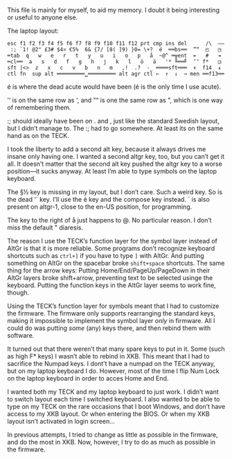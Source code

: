 This file is mainly for myself, to aid my memory. I doubt it being interesting
or useful to anyone else.

The laptop layout:

    esc f1 f2 f3 f4 f5 f6 f7 f8 f9 f10 f11 f12 prt cmp ins del      /\  –—
     :; `1! @2" £3# $4¤ €5%  6& {7/ [8( ]9) }0= \+?  é  ══bs══  ”“  ◰   ◳
    ═tab  q   w   e   r   t   y   u   i   o   p   å  ~@^ ═╦ent  ↞   #   ↠
    ═cl══  a   s   d   f   g   h   j   k   l   ö   ä   '* ╚══╝  ’‘ f*   ◲
    sft |<>  z   x   c   v   b   n   m   ,!  .?  -_ ════sft═══  ↟  f14  ↡
    ctl fn  sup alt ═════════␣═════════ alt agr ctl ←  ↑  ↓  → men ══f13══

é is where the dead acute would have been (é is the only time I use acute).

’‘ is on the same row as ', and ”“ is one the same row as ", which is one way of
remembering them.

:; should ideally have been on . and , just like the standard Swedish layout,
but I didn’t manage to. The :; had to go somewhere. At least its on the same
hand as on the TECK.

I took the liberty to add a second alt key, because it always drives me insane
only having one. I wanted a second altgr key, too, but you can’t get it all. It
doesn’t matter that the second alt key pushed the altgr key to a worse
position—it sucks anyway. At least I’m able to type symbols on the laptop
keyboard.

The §½ key is missing in my layout, but I don’t care. Such a weird key. So is
the dead '\` key. I’ll use the é key and the compose key instead. \` is also
present on altgr-1, close to the en-US position, for programming.

The key to the right of å just happens to @. No particular reason. I don’t miss
the default " diaresis.

The reason I use the TECK’s function layer for the symbol layer instead of AltGr
is that it is more reliable. Some programs don’t recognize keyboard shortcuts
such as `ctrl+]` if you have to type `]` with AltGr. And putting something on
AltGr on the spacebar broke `shift+space` shortcuts. The same thing for the
arrow keys: Putting Home/End/PageUp/PageDown in their AltGr layers broke
shift+arrow, preventing text to be selected usinge the keyboard. Putting the
function keys in the AltGr layer seems to work fine, though.

Using the TECK’s function layer for symbols meant that I had to customize the
firmware. The firmware only supports rearranging the standard keys, making it
impossible to implement the symbol layer _only_ in firmware. All I could do was
putting _some_ (any) keys there, and then rebind them with software.

It turned out that there weren’t that many spare keys to put in it. Some (such
as high F\* keys) I wasn’t able to rebind in XKB. This meant that I had to
sacrifice the Numpad keys. I dont’t have a numpad on the TECK anyway, but on my
laptop keyboard I do. However, most of the time I flip Num Lock on the laptop
keyboard in order to acces Home and End.

I wanted both my TECK and my laptop keyboard to just work. I didn’t want to
switch layout each time I switched keyboard. I also wanted to be able to type on
my TECK on the rare occasions that I boot Windows, and don’t have access to my
XKB layout. Or when entering the BIOS. Or when my XKB layout isn’t activated in
login screen…

In previous attempts, I tried to change as little as possible in the firmware,
and do the most in XKB. Now, however, I try to do as much as possible in the
firmware.
